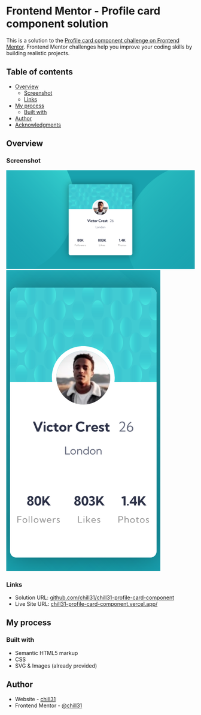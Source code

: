# Frontend Mentor - Profile card component solution

This is a solution to the [Profile card component challenge on Frontend Mentor](https://www.frontendmentor.io/challenges/profile-card-component-cfArpWshJ). Frontend Mentor challenges help you improve your coding skills by building realistic projects. 

## Table of contents

- [Overview](#overview)
  - [Screenshot](#screenshot)
  - [Links](#links)
- [My process](#my-process)
  - [Built with](#built-with)
- [Author](#author)
- [Acknowledgments](#acknowledgments)


## Overview

### Screenshot

![desktop screenshot](/design/desktop-screenshot.png)
![mobile screenshot](/design/mobile-screenshot.png)

### Links

- Solution URL: [github.com/chill31/chill31-profile-card-component](https://github.com/chill31/chill31-profile-card-component)
- Live Site URL: [chill31-profile-card-component.vercel.app/](https://chill31-profile-card-component.vercel.app/)

## My process

### Built with

- Semantic HTML5 markup
- CSS
- SVG & Images (already provided)

## Author

- Website - [chill31](https://chill31.vercel.app)
- Frontend Mentor - [@chill31](https://www.frontendmentor.io/profile/chill31)